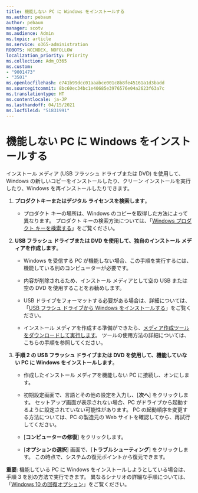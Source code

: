 ```yaml
---
title: 機能しない PC に Windows をインストールする
ms.author: pebaum
author: pebaum
manager: scotv
ms.audience: Admin
ms.topic: article
ms.service: o365-administration
ROBOTS: NOINDEX, NOFOLLOW
localization_priority: Priority
ms.collection: Adm_O365
ms.custom:
- "9001473"
- "3501"
ms.openlocfilehash: e741b99dcc01aaabce001c8b8fe45161a1d3badd
ms.sourcegitcommit: 8bc60ec34bc1e40685e3976576e04a2623f63a7c
ms.translationtype: HT
ms.contentlocale: ja-JP
ms.lasthandoff: 04/15/2021
ms.locfileid: "51831991"
---
```

# <a name="install-windows-on-a-nonfunctional-pc"></a>機能しない PC に Windows をインストールする

インストール メディア (USB フラッシュ ドライブまたは DVD) を使用して、Windows の新しいコピーをインストールしたり、クリーン インストールを実行したり、Windows を再インストールしたりできます。

1. **プロダクトキーまたはデジタル ライセンスを検索します**。

    - プロダクト キーの場所は、Windows のコピーを取得した方法によって異なります。 プロダクト キーの検索方法については、「[Windows プロダクト キーを検索する](https://support.microsoft.com/help/10749/windows-10-find-product-key)」をご覧ください。 

2. **USB フラッシュ ドライブまたは DVD を使用して、独自のインストール メディアを作成します**。

    - Windows を受信する PC が機能しない場合、この手順を実行するには、機能している別のコンピューターが必要です。

    - 内容が削除されるため、インストール メディアとして空の USB または空の DVD を使用することをお勧めします。

    - USB ドライブをフォーマットする必要がある場合は、詳細については、「[USB フラシュ ドライブから Windows をインストールする](https://docs.microsoft.com/windows-hardware/manufacture/desktop/install-windows-from-a-usb-flash-drive)」をご覧ください。

    - インストール メディアを作成する準備ができたら、[メディア作成ツールをダウンロードして実行します](https://www.microsoft.com/software-download/windows10)。 ツールの使用方法の詳細については、こちらの手順を参照してください。

3. **手順 2 の USB フラッシュ ドライブまたは DVD を使用して、機能していない PC に Windows をインストールします**。

    - 作成したインストール メディアを機能しない PC に接続し、オンにします。

    - 初期設定画面で、言語とその他の設定を入力し、[**次へ**] をクリックします。 セットアップ画面が表示されない場合、PC がドライブから起動するように設定されていない可能性があります。 PC の起動順序を変更する方法については、PC の製造元の Web サイトを確認してから、再試行してください。

    - [**コンピューターの修復**] をクリックします。

    - [**オプションの選択**] 画面で、[**トラブルシューティング**] をクリックします。 この時点で、システムの復元ポイントから復元できます。

**重要**: 機能している PC に Windows をインストールしようとしている場合は、手順 3 を別の方法で実行できます。 異なるシナリオの詳細な手順については、「[Windows 10 の回復オプション](https://support.microsoft.com/help/12415/windows-10-recovery-options)」をご覧ください。
